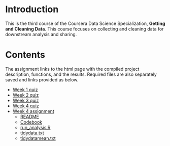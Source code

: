 # Introduction

This is the third course of the Coursera Data Science Specialization, **Getting and Cleaning Data**. This course focuses on collecting and cleaning data for downstream analysis and sharing.


# Contents
The assignment links to the html page with the compiled project description, functions, and the results. Required files are also separately saved and links provided as below.

- [Week 1 quiz](https://wamber-aww.github.io/coursera-data-science/Course3_GetAndCleanData/W1Quiz.html)  
- [Week 2 quiz](https://wamber-aww.github.io/coursera-data-science/Course3_GetAndCleanData/W2Quiz.html)  
- [Week 3 quiz](https://wamber-aww.github.io/coursera-data-science/Course3_GetAndCleanData/W3Quiz.html)  
- [Week 4 quiz](https://wamber-aww.github.io/coursera-data-science/Course3_GetAndCleanData/W4Quiz.html)
- [Week 4 assignment](https://wamber-aww.github.io/coursera-data-science/Course3_GetAndCleanData/W4Hw.html)
	- [README](https://github.com/wamber-aww/coursera-data-science/blob/gh-pages/Course3_GetAndCleanData/about.md)
	- [Codebook](https://github.com/wamber-aww/coursera-data-science/blob/gh-pages/Course3_GetAndCleanData/codeBook.md)
	- [run_analysis.R](https://github.com/wamber-aww/coursera-data-science/blob/gh-pages/Course3_GetAndCleanData/run_analysis.R)
	- [tidydata.txt](https://github.com/wamber-aww/coursera-data-science/blob/gh-pages/Course3_GetAndCleanData/tidyData.txt)
	- [tidydatamean.txt](https://github.com/wamber-aww/coursera-data-science/blob/gh-pages/Course3_GetAndCleanData/tidyDataMean.txt)
